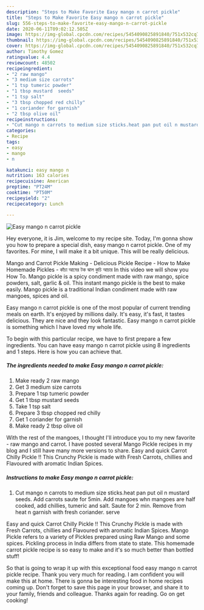 ```yaml
---
description: "Steps to Make Favorite Easy mango n carrot pickle"
title: "Steps to Make Favorite Easy mango n carrot pickle"
slug: 556-steps-to-make-favorite-easy-mango-n-carrot-pickle
date: 2020-06-11T09:02:12.505Z
image: https://img-global.cpcdn.com/recipes/5454090825891840/751x532cq70/easy-mango-n-carrot-pickle-recipe-main-photo.jpg
thumbnail: https://img-global.cpcdn.com/recipes/5454090825891840/751x532cq70/easy-mango-n-carrot-pickle-recipe-main-photo.jpg
cover: https://img-global.cpcdn.com/recipes/5454090825891840/751x532cq70/easy-mango-n-carrot-pickle-recipe-main-photo.jpg
author: Timothy Gomez
ratingvalue: 4.4
reviewcount: 48502
recipeingredient:
- "2 raw mango"
- "3 medium size carrots"
- "1 tsp tumeric powder"
- "1 tbsp mustard  seeds"
- "1 tsp salt"
- "3 tbsp chopped red chilly"
- "1 coriander for garnish"
- "2 tbsp olive oil"
recipeinstructions:
- "Cut mango n carrots to medium size sticks.heat pan put oil n mustard seeds. Add carrots saute for 5min. Add mangoes whn mangoes are half cooked, add chillies, tumeric and salt. Saute for 2 min. Remove from heat n garnish with fresh coriander. serve"
categories:
- Recipe
tags:
- easy
- mango
- n

katakunci: easy mango n 
nutrition: 163 calories
recipecuisine: American
preptime: "PT24M"
cooktime: "PT50M"
recipeyield: "2"
recipecategory: Lunch

---
```



![Easy mango n carrot pickle](https://img-global.cpcdn.com/recipes/5454090825891840/751x532cq70/easy-mango-n-carrot-pickle-recipe-main-photo.jpg)

Hey everyone, it is Jim, welcome to my recipe site. Today, I'm gonna show you how to prepare a special dish, easy mango n carrot pickle. One of my favorites. For mine, I will make it a bit unique. This will be really delicious.

Mango and Carrot Pickle Making - Delicious Pickle Recipe - How to Make Homemade Pickles - কাঁচা আমের টক ঝাল কুচি আচার In this video we will show you How To. Mango pickle is a spicy condiment made with raw mango, spice powders, salt, garlic &amp; oil. This instant mango pickle is the best to make easily. Mango pickle is a traditional Indian condiment made with raw mangoes, spices and oil.

Easy mango n carrot pickle is one of the most popular of current trending meals on earth. It's enjoyed by millions daily. It's easy, it's fast, it tastes delicious. They are nice and they look fantastic. Easy mango n carrot pickle is something which I have loved my whole life.


To begin with this particular recipe, we have to first prepare a few ingredients. You can have easy mango n carrot pickle using 8 ingredients and 1 steps. Here is how you can achieve that.

<!--inarticleads1-->

##### The ingredients needed to make Easy mango n carrot pickle:

1. Make ready 2 raw mango
1. Get 3 medium size carrots
1. Prepare 1 tsp tumeric powder
1. Get 1 tbsp mustard  seeds
1. Take 1 tsp salt
1. Prepare 3 tbsp chopped red chilly
1. Get 1 coriander for garnish
1. Make ready 2 tbsp olive oil


With the rest of the mangoes, I thought I&#39;ll introduce you to my new favorite - raw mango and carrot. I have posted several Mango Pickle recipes in my blog and I still have many more versions to share. Easy and quick Carrot Chilly Pickle !! This Crunchy Pickle is made with Fresh Carrots, chillies and Flavoured with aromatic Indian Spices. 

<!--inarticleads2-->

##### Instructions to make Easy mango n carrot pickle:

1. Cut mango n carrots to medium size sticks.heat pan put oil n mustard seeds. Add carrots saute for 5min. Add mangoes whn mangoes are half cooked, add chillies, tumeric and salt. Saute for 2 min. Remove from heat n garnish with fresh coriander. serve


Easy and quick Carrot Chilly Pickle !! This Crunchy Pickle is made with Fresh Carrots, chillies and Flavoured with aromatic Indian Spices. Mango Pickle refers to a variety of Pickles prepared using Raw Mango and some spices. Pickling process in India differs from state to state. This homemade carrot pickle recipe is so easy to make and it&#39;s so much better than bottled stuff! 

So that is going to wrap it up with this exceptional food easy mango n carrot pickle recipe. Thank you very much for reading. I am confident you will make this at home. There is gonna be interesting food in home recipes coming up. Don't forget to save this page in your browser, and share it to your family, friends and colleague. Thanks again for reading. Go on get cooking!
